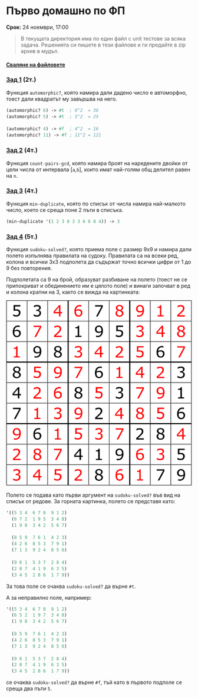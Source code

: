 # Първо домашно по ФП

**Срок:** 24 ноември, 17:00

> В текущата директория има по един файл с unit тестове за всяка задача. Решенията си пишете в тези файлове и ги предайте в zip архив в мудъл.
#### [Сваляне на файловете](https://download-directory.github.io/?url=https%3A%2F%2Fgithub.com%2Ftriffon%2Ffp-2021-22%2Ftree%2Fmaster%2Fhomeworks%2F1-scheme)

### [Зад 1][p1] (2т.)
Функция `automorphic?`, която намира дали дадено число е автоморфно,
тоест дали квадратът му завършва на него.

```scheme
(automorphic? 6) -> #t  ; 6^2  = 36
(automorphic? 5) -> #t  ; 5^2  = 25

(automorphic? 4) -> #f  ; 4^2  = 16
(automorphic? 11) -> #f ; 11^2 = 121
```

### [Зад 2][p2] (4т.)
Функция `count-pairs-gcd`, която намира броят на наредените двойки от цели числа
от интервала [`a`,`b`], които имат най-голям общ делител равен на `n`.

### [Зад 3][p3] (4т.)
Функция `min-duplicate`, която по списък от числа намира най-малкото число,
което се среща поне 2 пъти в списъка.

```scheme
(min-duplicate '(1 2 3 8 3 3 6 6 8 4)) -> 3
```

### [Зад 4][p4] (5т.)
Функция `sudoku-solved?`, която приема поле с размер 9x9 и намира
дали полето изпълнява правилата на судоку. Правилата са на всеки ред, колона и
всички 3x3 подполета да съдържат точно всички цифри от 1 до 9 без повторения.

Подполетата са 9 на брой, образуват разбиване на полето (тоест не се припокриват и
обединението им е цялото поле) и винаги започват в ред и колона кратни на 3,
както се вижда на картинката:

![](sudoku.svg)

Полето се подава като първи аргумент на `sudoku-solved?` във вид на списък от редове.
За горната картинка, полето се представя като:

```scheme
'((5 3 4  6 7 8  9 1 2)
  (6 7 2  1 9 5  3 4 8)
  (1 9 8  3 4 2  5 6 7)

  (8 5 9  7 6 1  4 2 3)
  (4 2 6  8 5 3  7 9 1)
  (7 1 3  9 2 4  8 5 6)

  (9 6 1  5 3 7  2 8 4)
  (2 8 7  4 1 9  6 3 5)
  (3 4 5  2 8 6  1 7 9))
```
За това поле се очаква `sudoku-solved?` да върне `#t`.

А за неправилно поле, например:
```scheme
'((5 3 4  6 7 8  9 1 2)
  (6 5 2  1 9 7  3 4 8)
  (1 9 8  3 4 2  5 6 7)

  (8 5 9  7 6 1  4 2 3)
  (4 2 6  8 5 3  7 9 1)
  (7 1 3  9 2 4  8 5 6)

  (9 6 1  5 3 7  2 8 4)
  (2 8 7  4 1 9  6 3 5)
  (3 4 5  2 8 6  1 7 9))
```
се очаква `sudoku-solved?` да върне `#f`, тъй като в първото подполе се среща два пъти `5`.


[p1]: ./01.automorphic.rkt
[p2]: ./02.count-pairs-gcd.rkt
[p3]: ./03.min-duplicate.rkt
[p4]: ./04.sudoku.rkt
